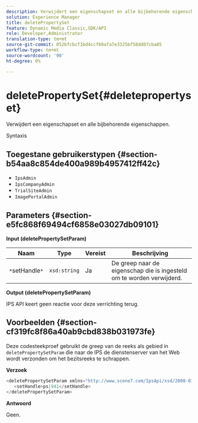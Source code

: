 ```yaml
---
description: Verwijdert een eigenschapset en alle bijbehorende eigenschappen.
solution: Experience Manager
title: deletePropertySet
feature: Dynamic Media Classic,SDK/API
role: Developer,Administrator
translation-type: tm+mt
source-git-commit: 052bfcbcf1bd4ccf60afa7e3325bf58dd07cba85
workflow-type: tm+mt
source-wordcount: '90'
ht-degree: 0%

---
```



# deletePropertySet{#deletepropertyset}

Verwijdert een eigenschapset en alle bijbehorende eigenschappen.

Syntaxis

## Toegestane gebruikerstypen {#section-b54aa8c854de400a989b4957412ff42c}

* `IpsAdmin`
* `IpsCompanyAdmin`
* `TrialSiteAdmin`
* `ImagePortalAdmin`

## Parameters {#section-e5fc868f69494cf6858e03027db09101}

**Input (deletePropertySetParam)**

| Naam | Type | Vereist | Beschrijving |
|---|---|---|---|
| `*`setHandle`*` | `xsd:string` | Ja | De greep naar de eigenschap die is ingesteld om te worden verwijderd. |

**Output (deletePropertySetParam)**

IPS API keert geen reactie voor deze verrichting terug.

## Voorbeelden {#section-cf319fc8f86a40ab9cbd838b031973fe}

Deze codesteekproef gebruikt de greep van de reeks als gebied in `deletePropertySetParam` die naar de IPS de dienstenserver van het Web wordt verzonden om het bezitsreeks te schrappen.

**Verzoek**

```java
<deletePropertySetParam xmlns="http://www.scene7.com/IpsApi/xsd/2008-01-15">
   <setHandle>ps|941</setHandle>
</deletePropertySetParam>
```

**Antwoord**

Geen.
